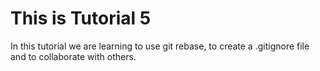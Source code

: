 # This is Tutorial 5
In this tutorial we are learning to use git rebase, to create a .gitignore file and to collaborate with others.